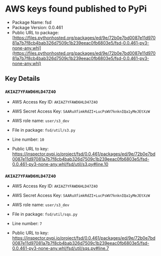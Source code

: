 # AWS keys found published to PyPi

* Package Name: fsd
* Package Version: 0.0.461
* Public URL to package: [https://files.pythonhosted.org/packages/ed/9e/72b0e7bd0087e11d97081a7b7f8cb4bab326d7509c1b239eeac0fb6803e5/fsd-0.0.461-py3-none-any.whl](https://files.pythonhosted.org/packages/ed/9e/72b0e7bd0087e11d97081a7b7f8cb4bab326d7509c1b239eeac0fb6803e5/fsd-0.0.461-py3-none-any.whl)

## Key Details

### `AKIAZ7YFAWD6HLD47Z4O`

* AWS Access Key ID: `AKIAZ7YFAWD6HLD47Z4O`
* AWS Secret Access Key: `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` 
* AWS role name: `user/s3_dev`
* File in package: `fsd/util/s3.py`
* Line number: `10`

* Public URL to key: https://inspector.pypi.io/project/fsd/0.0.461/packages/ed/9e/72b0e7bd0087e11d97081a7b7f8cb4bab326d7509c1b239eeac0fb6803e5/fsd-0.0.461-py3-none-any.whl/fsd/util/s3.py#line.10



### `AKIAZ7YFAWD6HLD47Z4O`

* AWS Access Key ID: `AKIAZ7YFAWD6HLD47Z4O`
* AWS Secret Access Key: `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` 
* AWS role name: `user/s3_dev`
* File in package: `fsd/util/sqs.py`
* Line number: `7`

* Public URL to key: https://inspector.pypi.io/project/fsd/0.0.461/packages/ed/9e/72b0e7bd0087e11d97081a7b7f8cb4bab326d7509c1b239eeac0fb6803e5/fsd-0.0.461-py3-none-any.whl/fsd/util/sqs.py#line.7


